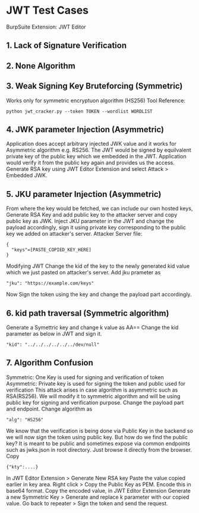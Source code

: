 # JWT Test Cases
BurpSuite Extension: JWT Editor
## 1. Lack of Signature Verification
## 2. None Algorithm
## 3. Weak Signing Key Bruteforcing (Symmetric)
Works only for symmetric encryptuon algorithm (HS256)
Tool Reference: 
```
python jwt_cracker.py --token TOKEN --wordlist WORDLIST
```
## 4. JWK parameter Injection (Asymmetric)
Application does accept arbitrary injected JWK value and it works for  Asymmetric algorithm e.g. RS256. The JWT would be signed by equilvalent private key of the public key which we embedded in the JWT. Application would verify it from the public key again and provides us the access.
Generate RSA key using JWT Editor Extension and select Attack > Embedded JWK.
## 5. JKU parameter Injection (Asymmetric)
From where the key would be fetched, we can include our own hosted keys,
Generate RSA Key and add public key to the attacker server and copy public key as JWK.
Inject JKU parameter in the JWT and change the payload accordingly, sign it using private key corresponding to the public key we added on attacker's server.
Attacker Server file:
```
{
  "keys"=[PASTE_COPIED_KEY_HERE]
}
```
Modifying JWT
Change the kid of the key to the newly generated kid value which we just pasted on attacker's server.
Add jku prameter as
```
"jku": "https://example.com/keys"
```
Now Sign the token using the key and change the payload part accordingly.
## 6. kid path traversal (Symmetric algorithm)
Generate a Symettric key and change k value as AA==
Change the kid parameter as below in JWT and sign it.
```
"kid": "../../../../../../dev/null"
```
## 7. Algorithm Confusion
Symmetric: One Key is used for signing and verification of token
Asymmetric: Private key is used for signing the token and public used for verification
This attack arises in case algorithm is asymmetric such as RSA(RS256). We will modify it to symmetric algorithm and will be using public key for signing and verification purpose.
Change the payload part and endpoint.
Change algorithm as
```
"alg": "HS256"
```
We know that the verification is being done via Public Key in the backend so we will now sign the token using public key. But how do we find the public key? It is meant to be public and sometimes expose via common endpoints such as jwks.json in root directory. Just browse it directly from the browser.
Copy
```
{"kty":....}
```
In JWT Editor Extension > Generate New RSA key
Paste the value copied earlier in key area.
Right click > Copy the Public Key as PEM.
Encode this in base64 format.
Copy the encoded value, in JWT Editor Extension Generate a new Symmetric Key > Generate and replace k parameter with our copied value.
Go back to repeater > Sign the token and send the request.
